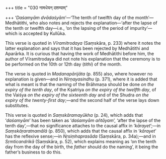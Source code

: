 +++
title = "030 नामधेयन् दशम्याम्"

+++
‘*Daśamyām dvādaśyām*’—‘The tenth of twelfth day of the
month’—Medhātithi, who also notes and rejects the explanation—‘after the
lapse of the tenth or twelfth day—i.e., ‘on the lapsing of the period of
impurity’—which is accepted by Kullūka.

This verse is quoted in *Vīramitrodaya* (Saṃskāra, p. 233) where it
notes the latter explanation and says that it has been rejected by
Medhātithi and Aparārka. It is curious that having the work of
Medhātithi before him, the author of Vīramitrodaya did not note his
explanation that the ceremony is to be performed on the 10th or 12th day
(*tithi*) of the month.

The verse is quoted in *Madanapārijāta* (p. 855) also, where however no
explanation is given—and in *Nirṇayasindhu* (p. 371), where it is added
that what is meant is that the naming of the Brāhmaṇa should be done *on
the expiry of the tenth day*, of the Kṣatriya *on the expiry of the
twelfth day*, of the Vaiśya *on the expiry of the sixteenth day* and of
the Shudra *on the expiry of the twenty-first day*;—and the second half
of the verse lays down substitutes.

This verse is quoted in *Saṃskāramayūkha* (p. 24), which adds that
‘*daśamyām*’ has been taken as ‘*daśamyām añtāyam*’, ‘after the lapse of
the tenth day’,—that no significance attaches to the causal affix in
‘*kārayet*’;—in *Saṃskāṛaratnamālā* (p. 850), which adds that the causal
affix in ‘*kārayet*’ has the reflexive sense;—in *Nṛsiṃhaprasāda*
(Saṃskāra, p. 34a);—and in *Sṛmticandrikā* (Saṃskāra, p. 52), which
explains meaning as ‘on the tenth day from the day of the birth, the
*father* should do the naming’, it being the father’s business to do
this.


